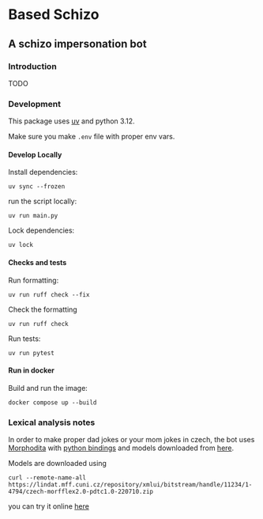 # Based Schizo
## A schizo impersonation bot

### Introduction
TODO

### Development

This package uses [uv](https://docs.astral.sh/uv/) and python 3.12.

Make sure you make `.env` file with proper env vars.

#### Develop Locally

Install dependencies:
```shell
uv sync --frozen
```

run the script locally:
```shell
uv run main.py
```

Lock dependencies:
```shell
uv lock
```

#### Checks and tests

Run formatting:
```shell
uv run ruff check --fix
```

Check the formatting
```shell
uv run ruff check
```

Run tests:
```shell
uv run pytest
```

#### Run in docker

Build and run the image:
```shell
docker compose up --build
```

### Lexical analysis notes

In order to make proper dad jokes or your mom jokes in czech, 
the bot uses [Morphodita](https://ufal.mff.cuni.cz/morphodita/api-reference#python_bindings)
with [python bindings](https://pypi.org/project/ufal.morphodita/) and models downloaded from [here](https://lindat.mff.cuni.cz/repository/xmlui/handle/11234/1-4794).

Models are downloaded using

```shell
curl --remote-name-all https://lindat.mff.cuni.cz/repository/xmlui/bitstream/handle/11234/1-4794/czech-morfflex2.0-pdtc1.0-220710.zip
```

you can try it online [here](https://lindat.mff.cuni.cz/services/morphodita/)

